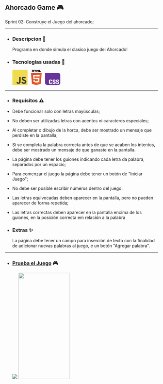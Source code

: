 ##  Ahorcado Game 🎮
 
Sprint 02: Construye el Juego del ahorcado;
_______________________________________________________________________________________________________________________________________________
- ### Descripcion :rocket:
  Programa en donde simula el clasico juego del Ahorcado!
  
- ### Tecnologias usadas :hammer:

 
  <img src="https://raw.githubusercontent.com/github/explore/80688e429a7d4ef2fca1e82350fe8e3517d3494d/topics/javascript/javascript.png" width = 50 height =50 >
  <img src="https://raw.githubusercontent.com/github/explore/80688e429a7d4ef2fca1e82350fe8e3517d3494d/topics/html/html.png" width = 50 height = 50>
  <img src="https://raw.githubusercontent.com/github/explore/80688e429a7d4ef2fca1e82350fe8e3517d3494d/topics/css/css.png" width = 50 height = 40 >

------

- ### Requisitos :warning:
- Debe funcionar solo con letras mayúsculas;
- No deben ser utilizadas letras con acentos ni caracteres especiales;
- Al completar o dibujo de la horca, debe ser mostrado un mensaje que perdiste en la pantalla;
- Si se completa la palabra correcta antes de que se acaben los intentos, debe ser mostrado un mensaje de que ganaste en la pantalla.
- La página debe tener los guiones indicando cada letra da palabra, separados por un espacio;
- Para comenzar el juego la página debe tener un botón de "Iniciar Juego";
- No debe ser posible escribir números dentro del juego.
- Las letras equivocadas deben aparecer en la pantalla, pero no pueden aparecer de forma repetida;
- Las letras correctas deben aparecer en la pantalla encima de los guiones, en la posición correcta em relación a la palabra


- ### Extras :sparkles:
    La página debe tener un campo para inserción de texto con la finalidad de adicionar nuevas palabras al juego, e un botón "Agregar palabra".
    
------

- ### [ Prueba el Juego](https://matias-d.github.io/Ahorcado-Game/) :video_game:
  <img  src="https://i.postimg.cc/FKqgkX64/Medium-Screen-1360x768.png" width = 620 heigth = 300>
  <img  src="https://i.postimg.cc/FKMBZDRY/i-Phone-XR-XS-Max-414x896.png" width = 170 height = 350>
